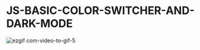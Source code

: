 # JS-BASIC-COLOR-SWITCHER-AND-DARK-MODE

![ezgif com-video-to-gif-5](https://github.com/yosumei/JS-BASIC-COLOR-SWITCHER-AND-DARK-MODE/assets/147663700/9de3e4d9-92b6-4336-9574-c34f6cbb765c)
